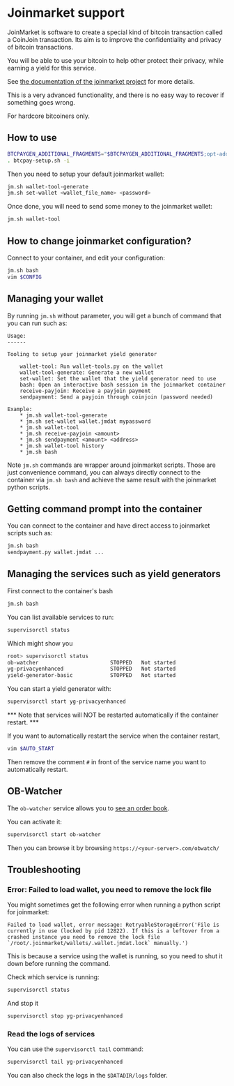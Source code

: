 # Joinmarket support

JoinMarket is software to create a special kind of bitcoin transaction called a CoinJoin transaction. Its aim is to improve the confidentiality and privacy of bitcoin transactions.

You will be able to use your bitcoin to help other protect their privacy, while earning a yield for this service.

See [the documentation of the joinmarket project](https://github.com/JoinMarket-Org/JoinMarket-Docs/blob/master/High-level-design.md) for more details.

This is a very advanced functionality, and there is no easy way to recover if something goes wrong.

For hardcore bitcoiners only.

## How to use

```bash
BTCPAYGEN_ADDITIONAL_FRAGMENTS="$BTCPAYGEN_ADDITIONAL_FRAGMENTS;opt-add-joinmarket"
. btcpay-setup.sh -i
```

Then you need to setup your default joinmarket wallet:

```bash
jm.sh wallet-tool-generate
jm.sh set-wallet <wallet_file_name> <password>
```

Once done, you will need to send some money to the joinmarket wallet:

```bash
jm.sh wallet-tool
```

## How to change joinmarket configuration?

Connect to your container, and edit your configuration:

```bash
jm.sh bash
vim $CONFIG
```

## Managing your wallet

By running `jm.sh` without parameter, you will get a bunch of command that you can run such as:

```
Usage:
------

Tooling to setup your joinmarket yield generator

    wallet-tool: Run wallet-tools.py on the wallet
    wallet-tool-generate: Generate a new wallet
    set-wallet: Set the wallet that the yield generator need to use
    bash: Open an interactive bash session in the joinmarket container
    receive-payjoin: Receive a payjoin payment
    sendpayment: Send a payjoin through coinjoin (password needed)

Example:
    * jm.sh wallet-tool-generate
    * jm.sh set-wallet wallet.jmdat mypassword
    * jm.sh wallet-tool
    * jm.sh receive-payjoin <amount>
    * jm.sh sendpayment <amount> <address>
    * jm.sh wallet-tool history
    * jm.sh bash
```

Note `jm.sh` commands are wrapper around joinmarket scripts. Those are just convenience command, you can always directly connect to the container via `jm.sh bash` and achieve the same result with the joinmarket python scripts.

## Getting command prompt into the container

You can connect to the container and have direct access to joinmarket scripts such as:

```bash
jm.sh bash
sendpayment.py wallet.jmdat ...
```

## Managing the services such as yield generators

First connect to the container's bash

```bash
jm.sh bash
```
You can list available services to run:

```bash
supervisorctl status
```

Which might show you

```bash
root> supervisorctl status
ob-watcher                       STOPPED   Not started
yg-privacyenhanced               STOPPED   Not started
yield-generator-basic            STOPPED   Not started
```

You can start a yield generator with:

```bash
supervisorctl start yg-privacyenhanced
```

*** Note that services will NOT be restarted automatically if the container restart. ***

If you want to automatically restart the service when the container restart,

```bash
vim $AUTO_START
```

Then remove the comment `#` in front of the service name you want to automatically restart.

## OB-Watcher

The `ob-watcher` service allows you to [see an order book](https://github.com/JoinMarket-Org/joinmarket-clientserver/blob/master/docs/orderbook.md).

You can activate it:

```bash
supervisorctl start ob-watcher
```

Then you can browse it by browsing `https://<your-server>.com/obwatch/`

## Troubleshooting

### Error: Failed to load wallet, you need to remove the lock file

You might sometimes get the following error when running a python script for joinmarket:

```
Failed to load wallet, error message: RetryableStorageError('File is currently in use (locked by pid 12822). If this is a leftover from a crashed instance you need to remove the lock file `/root/.joinmarket/wallets/.wallet.jmdat.lock` manually.')
```

This is because a service using the wallet is running, so you need to shut it down before running the command.

Check which service is running:
```bash
supervisorctl status
```

And stop it

```bash
supervisorctl stop yg-privacyenhanced
```

### Read the logs of services

You can use the `supervisorctl tail` command:
```bash
supervisorctl tail yg-privacyenhanced
```

You can also check the logs in the `$DATADIR/logs` folder.
